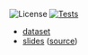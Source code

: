 ![License](https://img.shields.io/github/license/fmatter/cariban_pronouns)
[![Tests](https://img.shields.io/github/workflow/status/fmatter/cariban_pronouns/tests?label=validation)](https://github.com/fmatter/cariban_pronouns/actions/workflows/python-package.yml)

* [dataset](data/cldf)
* [slides](docs/pld-slides/output/github) ([source](https://raw.githubusercontent.com/fmatter/cariban_pronouns/main/docs/pld-slides/content/main.md))